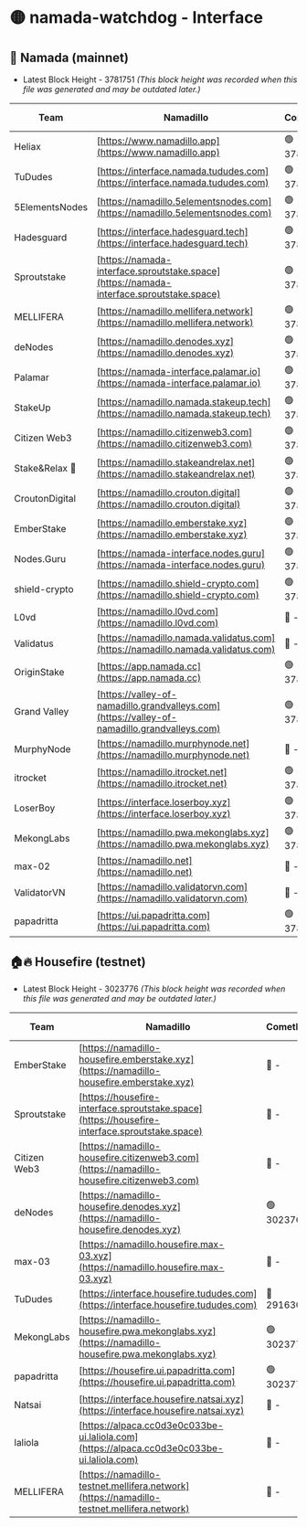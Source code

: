 # 🟡 namada-watchdog - Interface

## 🚀 Namada (mainnet)
- Latest Block Height - 3781751 *(This block height was recorded when this file was generated and may be outdated later.)*

| Team | Namadillo | CometBFT | Indexer | MASP Indexer |
|-|-|-|-|-|
| Heliax | [https://www.namadillo.app](https://www.namadillo.app) | 🟢 3781723 | 🟢 3781723 | 🔴 3781314 |
| TuDudes | [https://interface.namada.tududes.com](https://interface.namada.tududes.com) | 🟢 3781723 | 🟢 3781723 | 🔴 3781314 |
| 5ElementsNodes | [https://namadillo.5elementsnodes.com](https://namadillo.5elementsnodes.com) | 🟢 3781724 | 🟢 3781724 | 🔴 3781314 |
| Hadesguard | [https://interface.hadesguard.tech](https://interface.hadesguard.tech) | 🟢 3781724 | 🟢 3781724 | 🔴 3781314 |
| Sproutstake | [https://namada-interface.sproutstake.space](https://namada-interface.sproutstake.space) | 🟢 3781725 | 🔴 - | 🔴 - |
| MELLIFERA | [https://namadillo.mellifera.network](https://namadillo.mellifera.network) | 🟢 3781728 | 🟢 3781728 | 🔴 3765769 |
| deNodes | [https://namadillo.denodes.xyz](https://namadillo.denodes.xyz) | 🟢 3781729 | 🟢 3781729 | 🔴 3781314 |
| Palamar | [https://namada-interface.palamar.io](https://namada-interface.palamar.io) | 🟢 3781729 | 🟢 3781729 | 🔴 3781314 |
| StakeUp | [https://namadillo.namada.stakeup.tech](https://namadillo.namada.stakeup.tech) | 🟢 3781730 | 🟢 3781729 | 🔴 3765769 |
| Citizen Web3 | [https://namadillo.citizenweb3.com](https://namadillo.citizenweb3.com) | 🟢 3781730 | 🟢 3781730 | 🔴 3765769 |
| Stake&Relax 🦥 | [https://namadillo.stakeandrelax.net](https://namadillo.stakeandrelax.net) | 🟢 3781731 | 🟢 3781731 | 🔴 3765769 |
| CroutonDigital | [https://namadillo.crouton.digital](https://namadillo.crouton.digital) | 🟢 3781732 | 🟢 3781731 | 🟢 3781732 |
| EmberStake | [https://namadillo.emberstake.xyz](https://namadillo.emberstake.xyz) | 🟢 3781732 | 🟢 3781732 | 🔴 3781314 |
| Nodes.Guru | [https://namada-interface.nodes.guru](https://namada-interface.nodes.guru) | 🟢 3781733 | 🟢 3781733 | 🔴 3781314 |
| shield-crypto | [https://namadillo.shield-crypto.com](https://namadillo.shield-crypto.com) | 🟢 3781654 | 🔴 - | 🔴 - |
| L0vd | [https://namadillo.l0vd.com](https://namadillo.l0vd.com) | 🔴 - | 🔴 - | 🔴 - |
| Validatus | [https://namadillo.namada.validatus.com](https://namadillo.namada.validatus.com) | 🔴 - | 🔴 - | 🔴 - |
| OriginStake | [https://app.namada.cc](https://app.namada.cc) | 🟢 3781742 | 🟢 3781742 | 🔴 3781314 |
| Grand Valley | [https://valley-of-namadillo.grandvalleys.com](https://valley-of-namadillo.grandvalleys.com) | 🟢 3781743 | 🟢 3781743 | 🔴 3763785 |
| MurphyNode | [https://namadillo.murphynode.net](https://namadillo.murphynode.net) | 🔴 - | 🔴 - | 🔴 - |
| itrocket | [https://namadillo.itrocket.net](https://namadillo.itrocket.net) | 🟢 3781746 | 🟢 3781746 | 🔴 3781314 |
| LoserBoy | [https://interface.loserboy.xyz](https://interface.loserboy.xyz) | 🟢 3781746 | 🟢 3781746 | 🔴 3781314 |
| MekongLabs | [https://namadillo.pwa.mekonglabs.xyz](https://namadillo.pwa.mekonglabs.xyz) | 🟢 3781747 | 🟢 3781747 | 🔴 3781314 |
| max-02 | [https://namadillo.net](https://namadillo.net) | 🔴 - | 🔴 - | 🔴 - |
| ValidatorVN | [https://namadillo.validatorvn.com](https://namadillo.validatorvn.com) | 🔴 - | 🔴 - | 🔴 - |
| papadritta | [https://ui.papadritta.com](https://ui.papadritta.com) | 🟢 3781751 | 🟢 3781751 | 🟢 3781751 |

## 🏠🔥 Housefire (testnet)
- Latest Block Height - 3023776 *(This block height was recorded when this file was generated and may be outdated later.)*

| Team | Namadillo | CometBFT | Indexer | MASP Indexer |
|-|-|-|-|-|
| EmberStake | [https://namadillo-housefire.emberstake.xyz](https://namadillo-housefire.emberstake.xyz) | 🔴 - | 🔴 - | 🔴 - |
| Sproutstake | [https://housefire-interface.sproutstake.space](https://housefire-interface.sproutstake.space) | 🔴 - | 🔴 - | 🔴 - |
| Citizen Web3 | [https://namadillo-housefire.citizenweb3.com](https://namadillo-housefire.citizenweb3.com) | 🔴 - | 🔴 - | 🔴 - |
| deNodes | [https://namadillo-housefire.denodes.xyz](https://namadillo-housefire.denodes.xyz) | 🟢 3023767 | 🟢 3023767 | 🔴 3020904 |
| max-03 | [https://namadillo.housefire.max-03.xyz](https://namadillo.housefire.max-03.xyz) | 🔴 - | 🔴 - | 🔴 - |
| TuDudes | [https://interface.housefire.tududes.com](https://interface.housefire.tududes.com) | 🔴 2916306 | 🔴 2916306 | 🔴 2916306 |
| MekongLabs | [https://namadillo-housefire.pwa.mekonglabs.xyz](https://namadillo-housefire.pwa.mekonglabs.xyz) | 🟢 3023775 | 🟢 3023775 | 🔴 3020904 |
| papadritta | [https://housefire.ui.papadritta.com](https://housefire.ui.papadritta.com) | 🟢 3023776 | 🟢 3023776 | 🟢 3023776 |
| Natsai | [https://interface.housefire.natsai.xyz](https://interface.housefire.natsai.xyz) | 🔴 - | 🔴 - | 🔴 - |
| laliola | [https://alpaca.cc0d3e0c033be-ui.laliola.com](https://alpaca.cc0d3e0c033be-ui.laliola.com) | 🔴 - | 🔴 - | 🔴 - |
| MELLIFERA | [https://namadillo-testnet.mellifera.network](https://namadillo-testnet.mellifera.network) | 🔴 - | 🔴 2778001 | 🔴 2607259 |

